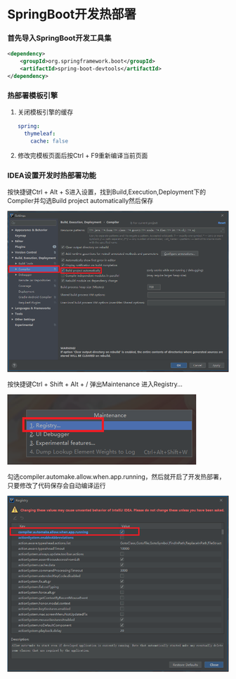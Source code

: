 # SpringBoot开发热部署

### 首先导入SpringBoot开发工具集

```xml
<dependency>
    <groupId>org.springframework.boot</groupId>
    <artifactId>spring-boot-devtools</artifactId>
</dependency>
```



### 热部署模板引擎

1. 关闭模板引擎的缓存

   ```yaml
   spring:
     thymeleaf:
       cache: false
   ```

2. 修改完模板页面后按Ctrl + F9重新编译当前页面



### IDEA设置开发时热部署功能

按快捷键Ctrl + Alt + S进入设置，找到Build,Execution,Deployment下的Compiler并勾选Build project automatically然后保存

![](./img/n.png)

按快捷键Ctrl + Shift + Alt + / 弹出Maintenance 进入Registry...

![](./img/o.png)

勾选compiler.automake.allow.when.app.running，然后就开启了开发热部署，只要修改了代码保存会自动编译运行

![](./img/p.png)